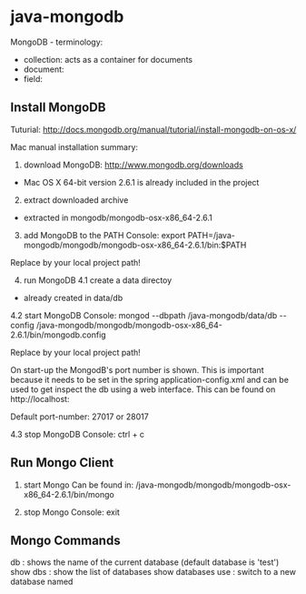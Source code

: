 java-mongodb
============

MongoDB - terminology:
- collection: acts as a container for documents
- document: 
- field:

Install MongoDB
---------------
Tuturial: http://docs.mongodb.org/manual/tutorial/install-mongodb-on-os-x/

Mac manual installation summary:

1. download MongoDB: http://www.mongodb.org/downloads
- Mac OS X 64-bit version 2.6.1 is already included in the project

2. extract downloaded archive
- extracted in mongodb/mongodb-osx-x86_64-2.6.1

3. add MongoDB to the PATH
Console: export PATH=<java-mongodb-directory>/java-mongodb/mongodb/mongodb-osx-x86_64-2.6.1/bin:$PATH

Replace <java-mongodb-directory> by your local project path!

4. run MongoDB
4.1 create a data directoy
- already created in data/db

4.2 start MongoDB
Console: mongod --dbpath <java-mongodb-directory>/java-mongodb/data/db --config <java-mongodb-directory>/java-mongodb/mongodb/mongodb-osx-x86_64-2.6.1/bin/mongodb.config

Replace <java-mongodb-directory> by your local project path!


On start-up the MongodB's port number is shown.
This is important because it needs to be set in the spring application-config.xml
and can be used to get inspect the db using a web interface.
This can be found on http://localhost:<port-number>

Default port-number: 27017 or 28017

4.3 stop MongoDB
Console: ctrl + c 

Run Mongo Client
----------------
1. start Mongo
Can be found in: <java-mongodb-directory>/java-mongodb/mongodb/mongodb-osx-x86_64-2.6.1/bin/mongo

2. stop Mongo
Console: exit

Mongo Commands
--------------

db 				: shows the name of the current database (default database is 'test')
show dbs 		: show the list of databases
show databases
use <db-name>	: switch to a new database named <db-name>


